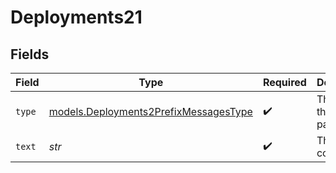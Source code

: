 # Deployments21


## Fields

| Field                                                                                | Type                                                                                 | Required                                                                             | Description                                                                          |
| ------------------------------------------------------------------------------------ | ------------------------------------------------------------------------------------ | ------------------------------------------------------------------------------------ | ------------------------------------------------------------------------------------ |
| `type`                                                                               | [models.Deployments2PrefixMessagesType](../models/deployments2prefixmessagestype.md) | :heavy_check_mark:                                                                   | The type of the content part.                                                        |
| `text`                                                                               | *str*                                                                                | :heavy_check_mark:                                                                   | The text content.                                                                    |
